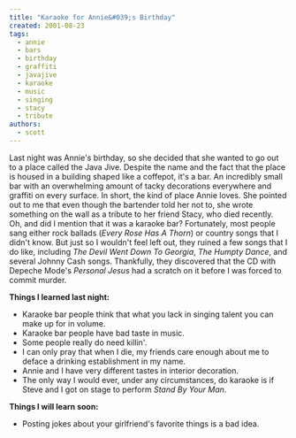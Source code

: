 ```yaml
---
title: "Karaoke for Annie&#039;s Birthday"
created: 2001-08-23
tags: 
  - annie
  - bars
  - birthday
  - graffiti
  - javajive
  - karaoke
  - music
  - singing
  - stacy
  - tribute
authors: 
  - scott
---
```


Last night was Annie's birthday, so she decided that she wanted to go out to a place called the Java Jive. Despite the name and the fact that the place is housed in a building shaped like a coffepot, it's a bar. An incredibly small bar with an overwhelming amount of tacky decorations everywhere and graffiti on every surface. In short, the kind of place Annie loves. She pointed out to me that even though the bartender told her not to, she wrote something on the wall as a tribute to her friend Stacy, who died recently. Oh, and did I mention that it was a karaoke bar? Fortunately, most people sang either rock ballads (_Every Rose Has A Thorn_) or country songs that I didn't know. But just so I wouldn't feel left out, they ruined a few songs that I do like, including _The Devil Went Down To Georgia_, _The Humpty Dance_, and several Johnny Cash songs. Thankfully, they discovered that the CD with Depeche Mode's _Personal Jesus_ had a scratch on it before I was forced to commit murder.

**Things I learned last night:**

- Karaoke bar people think that what you lack in singing talent you can make up for in volume.
- Karaoke bar people have bad taste in music.
- Some people really do need killin'.
- I can only pray that when I die, my friends care enough about me to deface a drinking establishment in my name.
- Annie and I have very different tastes in interior decoration.
- The only way I would ever, under any circumstances, do karaoke is if Steve and I got on stage to perform _Stand By Your Man_.

**Things I will learn soon:**

- Posting jokes about your girlfriend's favorite things is a bad idea.
